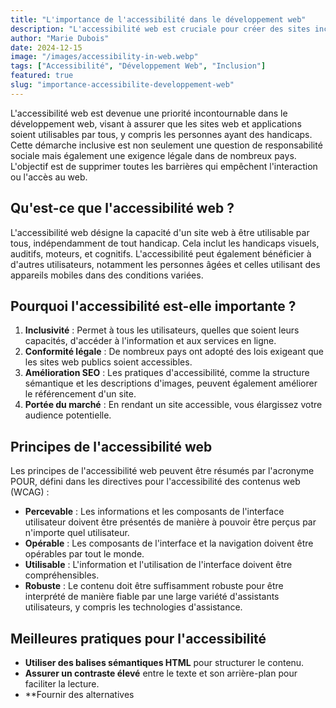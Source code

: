 ```yaml
---
title: "L'importance de l'accessibilité dans le développement web"
description: "L'accessibilité web est cruciale pour créer des sites inclusifs."
author: "Marie Dubois"
date: 2024-12-15
image: "/images/accessibility-in-web.webp"
tags: ["Accessibilité", "Développement Web", "Inclusion"]
featured: true
slug: "importance-accessibilite-developpement-web"
---
```


L'accessibilité web est devenue une priorité incontournable dans le développement web, visant à assurer que les sites web et applications soient utilisables par tous, y compris les personnes ayant des handicaps. Cette démarche inclusive est non seulement une question de responsabilité sociale mais également une exigence légale dans de nombreux pays. L'objectif est de supprimer toutes les barrières qui empêchent l'interaction ou l'accès au web.

## Qu'est-ce que l'accessibilité web ?

L'accessibilité web désigne la capacité d'un site web à être utilisable par tous, indépendamment de tout handicap. Cela inclut les handicaps visuels, auditifs, moteurs, et cognitifs. L'accessibilité peut également bénéficier à d'autres utilisateurs, notamment les personnes âgées et celles utilisant des appareils mobiles dans des conditions variées.

## Pourquoi l'accessibilité est-elle importante ?

1. **Inclusivité** : Permet à tous les utilisateurs, quelles que soient leurs capacités, d'accéder à l'information et aux services en ligne.
2. **Conformité légale** : De nombreux pays ont adopté des lois exigeant que les sites web publics soient accessibles.
3. **Amélioration SEO** : Les pratiques d'accessibilité, comme la structure sémantique et les descriptions d'images, peuvent également améliorer le référencement d'un site.
4. **Portée du marché** : En rendant un site accessible, vous élargissez votre audience potentielle.

## Principes de l'accessibilité web

Les principes de l'accessibilité web peuvent être résumés par l'acronyme POUR, défini dans les directives pour l'accessibilité des contenus web (WCAG) :

- **Percevable** : Les informations et les composants de l'interface utilisateur doivent être présentés de manière à pouvoir être perçus par n'importe quel utilisateur.
- **Opérable** : Les composants de l'interface et la navigation doivent être opérables par tout le monde.
- **Utilisable** : L'information et l'utilisation de l'interface doivent être compréhensibles.
- **Robuste** : Le contenu doit être suffisamment robuste pour être interprété de manière fiable par une large variété d'assistants utilisateurs, y compris les technologies d'assistance.

## Meilleures pratiques pour l'accessibilité

- **Utiliser des balises sémantiques HTML** pour structurer le contenu.
- **Assurer un contraste élevé** entre le texte et son arrière-plan pour faciliter la lecture.
- **Fournir des alternatives